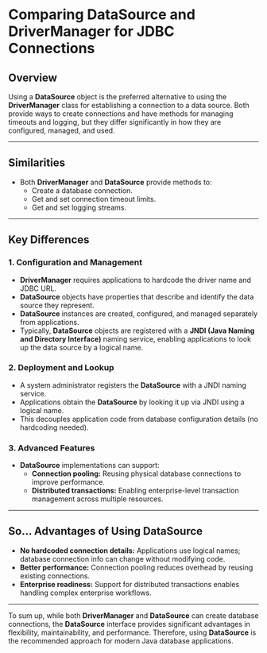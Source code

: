 # Comparing DataSource and DriverManager for JDBC Connections

## Overview

Using a **DataSource** object is the preferred alternative to using the **DriverManager** class for establishing a connection to a data source. Both provide ways to create connections and have methods for managing timeouts and logging, but they differ significantly in how they are configured, managed, and used.

---

## Similarities

- Both **DriverManager** and **DataSource** provide methods to:
    - Create a database connection.
    - Get and set connection timeout limits.
    - Get and set logging streams.

---

## Key Differences

### 1. Configuration and Management

- **DriverManager** requires applications to hardcode the driver name and JDBC URL.
- **DataSource** objects have properties that describe and identify the data source they represent.
- **DataSource** instances are created, configured, and managed separately from applications.
- Typically, **DataSource** objects are registered with a **JNDI (Java Naming and Directory Interface)** naming service, enabling applications to look up the data source by a logical name.

### 2. Deployment and Lookup

- A system administrator registers the **DataSource** with a JNDI naming service.
- Applications obtain the **DataSource** by looking it up via JNDI using a logical name.
- This decouples application code from database configuration details (no hardcoding needed).

### 3. Advanced Features

- **DataSource** implementations can support:
    - **Connection pooling:** Reusing physical database connections to improve performance.
    - **Distributed transactions:** Enabling enterprise-level transaction management across multiple resources.

---

## So... Advantages of Using DataSource

- **No hardcoded connection details:** Applications use logical names; database connection info can change without modifying code.
- **Better performance:** Connection pooling reduces overhead by reusing existing connections.
- **Enterprise readiness:** Support for distributed transactions enables handling complex enterprise workflows.

---


To sum up, while both **DriverManager** and **DataSource** can create database connections, the **DataSource** interface provides significant advantages in flexibility, maintainability, and performance. Therefore, using **DataSource** is the recommended approach for modern Java database applications.